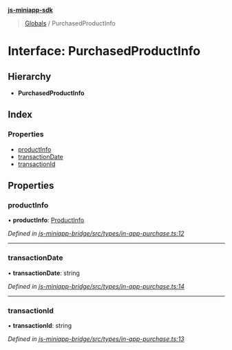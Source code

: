 **[js-miniapp-sdk](../README.md)**

> [Globals](../README.md) / PurchasedProductInfo

# Interface: PurchasedProductInfo

## Hierarchy

* **PurchasedProductInfo**

## Index

### Properties

* [productInfo](purchasedproductinfo.md#productinfo)
* [transactionDate](purchasedproductinfo.md#transactiondate)
* [transactionId](purchasedproductinfo.md#transactionid)

## Properties

### productInfo

•  **productInfo**: [ProductInfo](productinfo.md)

*Defined in [js-miniapp-bridge/src/types/in-app-purchase.ts:12](https://github.com/rakutentech/js-miniapp/blob/759cace/js-miniapp-bridge/src/types/in-app-purchase.ts#L12)*

___

### transactionDate

•  **transactionDate**: string

*Defined in [js-miniapp-bridge/src/types/in-app-purchase.ts:14](https://github.com/rakutentech/js-miniapp/blob/759cace/js-miniapp-bridge/src/types/in-app-purchase.ts#L14)*

___

### transactionId

•  **transactionId**: string

*Defined in [js-miniapp-bridge/src/types/in-app-purchase.ts:13](https://github.com/rakutentech/js-miniapp/blob/759cace/js-miniapp-bridge/src/types/in-app-purchase.ts#L13)*
